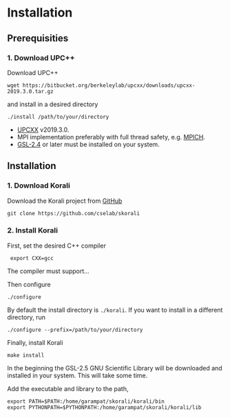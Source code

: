 # Installation

## Prerequisities

### 1. Download UPC++
Download UPC++
```shell
wget https://bitbucket.org/berkeleylab/upcxx/downloads/upcxx-2019.3.0.tar.gz
```
and install in a desired directory
```shell
./install /path/to/your/directory
```

- [UPCXX](https://bitbucket.org/berkeleylab/upcxx/wiki/Home) v2019.3.0.
- MPI implementation preferably with full thread safety, e.g. [MPICH](http://www.mpich.org).
- [GSL-2.4](http://www.gnu.org/software/gsl/) or later must be installed on your system.

## Installation

### 1. Download Korali
Download the Korali project from [GitHub](https://github.com/cselab/skorali)

```shell
git clone https://github.com/cselab/skorali
```


### 2. Install Korali
First, set the desired C++ compiler

```shell
 export CXX=gcc
```
The compiler must support...

Then configure

```shell
./configure
```

By default the install directory is `./korali`. If you want to install in a different directory, run
```shell
./configure --prefix=/path/to/your/directory
```

Finally, install Korali
```shell
make install
```
In the beginning the GSL-2.5 GNU Scientific Library will be downloaded and installed in your system. This will take some time.

Add the executable and library to the path,
```shell
export PATH=$PATH:/home/garampat/skorali/korali/bin
export PYTHONPATH=$PYTHONPATH:/home/garampat/skorali/korali/lib
```
